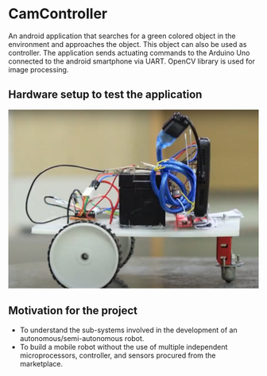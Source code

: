 # CamController

An android application that searches for a green colored object in the environment and approaches the object. This object can also be used as controller. The application sends actuating commands to the Arduino Uno connected to the android smartphone via UART. OpenCV library is used for image processing.

## Hardware setup to test the application

![rover-image](https://github.com/meetm473/CamController/blob/beta-version-2/rover.png)

## Motivation for the project
- To understand the sub-systems involved in the development of an autonomous/semi-autonomous robot.
- To build a mobile robot without the use of multiple independent microprocessors, controller, and sensors procured from the marketplace.

